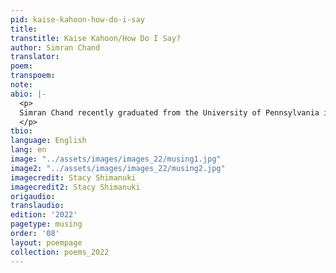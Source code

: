 ```yaml
---
pid: kaise-kahoon-how-do-i-say
title: 
transtitle: Kaise Kahoon/How Do I Say?
author: Simran Chand
translator: 
poem: 
transpoem: 
note: 
abio: |-
  <p>
  Simran Chand recently graduated from the University of Pennsylvania in December 2021, double-majoring in biology and Gender, Sexuality, and Women’s Studies. She grew up speaking Hindi and English simultaneously, simply through exposure to her parents’ native tongue. She took Hindi grammar lessons through her early years of high school with Kishori Barman, a passionate resident of Newtown, Connecticut, committed to teaching the surrounding area’s  South Asian youth the beauty of the Hindi language. With a vested interest in ethnic identity,  gender/sexuality, and healthcare, Simran is the author of an honors research thesis documenting trends of familial sexual education amongst South Asian Americans at Penn. Simran plans to attend medical school while continuing to investigate the intersections of identity and medicine.
  </p>
tbio: 
language: English
lang: en
image: "../assets/images/images_22/musing1.jpg"
image2: "../assets/images/images_22/musing2.jpg"
imagecredit: Stacy Shimanuki
imagecredit2: Stacy Shimanuki
origaudio: 
translaudio: 
edition: '2022'
pagetype: musing
order: '08'
layout: poempage
collection: poems_2022
---
```

